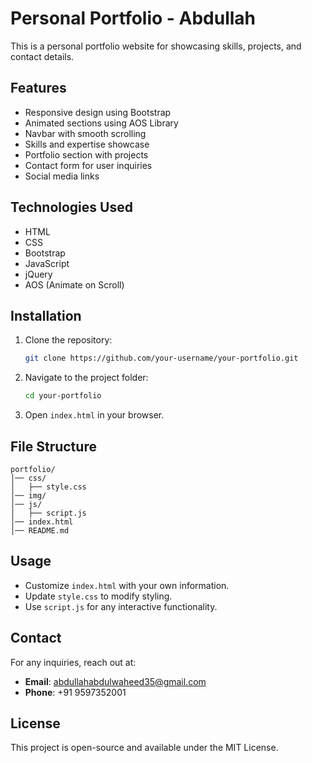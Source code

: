 # Personal Portfolio - Abdullah

This is a personal portfolio website for showcasing skills, projects, and contact details.

## Features
- Responsive design using Bootstrap
- Animated sections using AOS Library
- Navbar with smooth scrolling
- Skills and expertise showcase
- Portfolio section with projects
- Contact form for user inquiries
- Social media links

## Technologies Used
- HTML
- CSS
- Bootstrap
- JavaScript
- jQuery
- AOS (Animate on Scroll)

## Installation
1. Clone the repository:
   ```sh
   git clone https://github.com/your-username/your-portfolio.git
   ```
2. Navigate to the project folder:
   ```sh
   cd your-portfolio
   ```
3. Open `index.html` in your browser.

## File Structure
```
portfolio/
│── css/
│   ├── style.css
│── img/
│── js/
│   ├── script.js
│── index.html
│── README.md
```

## Usage
- Customize `index.html` with your own information.
- Update `style.css` to modify styling.
- Use `script.js` for any interactive functionality.

## Contact
For any inquiries, reach out at:
- **Email**: abdullahabdulwaheed35@gmail.com
- **Phone**: +91 9597352001

## License
This project is open-source and available under the MIT License.


